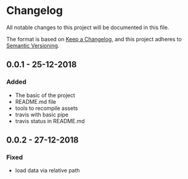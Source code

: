 # Changelog
All notable changes to this project will be documented in this file.

The format is based on [Keep a Changelog](https://keepachangelog.com/en/1.0.0/),
and this project adheres to [Semantic Versioning](https://semver.org/spec/v2.0.0.html).

## 0.0.1 - 25-12-2018
### Added
- The basic of the project
- README.md file
- tools to recompile assets
- travis with basic pipe
- travis status in README.md

## 0.0.2 - 27-12-2018
### Fixed
- load data via relative path